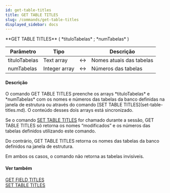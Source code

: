 ```yaml
---
id: get-table-titles
title: GET TABLE TITLES
slug: /commands/get-table-titles
displayed_sidebar: docs
---
```


<!--REF #_command_.GET TABLE TITLES.Syntax-->**GET TABLE TITLES** ( *tituloTabelas* ; *numTabelas* )<!-- END REF-->
<!--REF #_command_.GET TABLE TITLES.Params-->
| Parâmetro | Tipo |  | Descrição |
| --- | --- | --- | --- |
| tituloTabelas | Text array | &harr; | Nomes atuais das tabelas |
| numTabelas | Integer array | &harr; | Números das tabelas |

<!-- END REF-->

#### Descrição 

<!--REF #_command_.GET TABLE TITLES.Summary-->O comando GET TABLE TITLES preenche os arrays *tituloTabelas* e *numTabelas* com os nomes e números das tabelas da banco definidas na janela de estrutura ou através do comando [SET TABLE TITLES](set-table-titles.md).<!-- END REF--> O conteúdo desses dois arrays está sincronizado.  

Se o comando [SET TABLE TITLES](set-table-titles.md) for chamado durante a sessão, GET TABLE TITLES só retorna os nomes “modificados” e os números das tabelas definidos utilizando este comando.  
  
Do contrário, GET TABLE TITLES retorna os nomes das tabelas da banco definidos na janela de estrutura.  
  
Em ambos os casos, o comando não retorna as tabelas invisíveis.

#### Ver também 

[GET FIELD TITLES](get-field-titles.md)  
[SET TABLE TITLES](set-table-titles.md)  